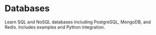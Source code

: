 # Databases

Learn SQL and NoSQL databases including PostgreSQL, MongoDB, and Redis. 
Includes examples and Python integration.
